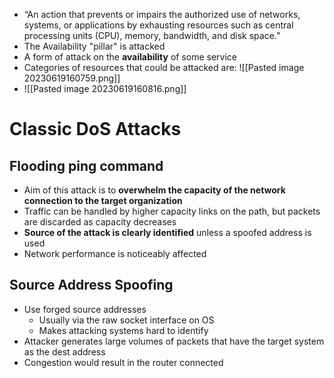 - “An action that prevents or impairs the authorized use of networks, systems, or applications by exhausting resources such as central processing units (CPU), memory, bandwidth, and disk space.”
- The Availability "pillar" is attacked
- A form of attack on the **availability** of some service
- Categories of resources that could be attacked are: ![[Pasted image 20230619160759.png]]
- ![[Pasted image 20230619160816.png]]
# Classic DoS Attacks
## Flooding ping command
- Aim of this attack is to **overwhelm the capacity of the network connection to the target organization**
- Traffic can be handled by higher capacity links on the path, but packets are discarded as capacity decreases
- **Source of the attack is clearly identified** unless a spoofed address is used
- Network performance is noticeably affected
## Source Address Spoofing
- Use forged source addresses
	- Usually via the raw socket interface on OS
	- Makes attacking systems hard to identify
- Attacker generates large volumes of packets that have the target system as the dest address
- Congestion would result in the router connected 